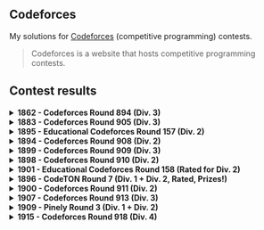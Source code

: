 ## Codeforces

My solutions for [Codeforces](https://codeforces.com) (competitive programming) contests.

> Codeforces is a website that hosts competitive programming contests.

## Contest results

<details>
  <summary>
    <b>1862 - Codeforces Round 894 (Div. 3)</b>
  </summary>

  - [1862 - Codeforces Round 894 (Div. 3)](https://codeforces.com/contest/1862)
  - Final standing: **10802<sup>nd</sup> / 12214**
  - Score: **2**, Penalty: **68**
  - Rating change: **+422** _(now 422, newbie)_

  | Problem | Solved time + Penalties | Solution |
  |--|--|--|
  | A - [Gift Carpet](https://codeforces.com/contest/1862/problem/A) | ✅ 00:25 | [Carpet.js](Contests/1862_Round894_Div3/Carpet.js) |
  | B - [Sequence Game](https://codeforces.com/contest/1862/problem/B) | ✅ 00:43 | [Sequence.js](Contests/1862_Round894_Div3/Sequence.js) |
  | C - [Flower City Fence](https://codeforces.com/contest/1862/problem/C) | ❌ -1 penalty | [Fence.js](Contests/1862_Round894_Div3/Fence.js) |
  | D - [Ice Cream Balls](https://codeforces.com/contest/1862/problem/D) | - | - |
  | E - [Kolya and Movie Theatre](https://codeforces.com/contest/1862/problem/E) | - | - |
  | F - [Magic Will Save the World](https://codeforces.com/contest/1862/problem/F) | ❌ -5 penalties | [Magic.js](Contests/1862_Round894_Div3/Magic.js) |
  | G - [The Great Equalizer](https://codeforces.com/contest/1862/problem/G) | - | - |

</details>

<details>
  <summary>
    <b>1883 - Codeforces Round 905 (Div. 3)</b>
  </summary>

  - [1883 - Codeforces Round 905 (Div. 3)](https://codeforces.com/contest/1883)
  - Final standing: **7549<sup>th</sup> / 12530**
  - Score: **1276**
  - Rating change: **+269** _(now 691, newbie)_

  | Problem | Solved time + Penalties | Solution |
  |--|--|--|
  | A - [Morning](https://codeforces.com/contest/1883/problem/A) | ✅ 00:26 | [A.py](Contests/1883_Round905_Div3/A.py) |
  | B - [Chemistry](https://codeforces.com/contest/1883/problem/B) | ✅ 00:43 | [B.py](Contests/1883_Round905_Div3/B.py) |
  | C - [Raspberries](https://codeforces.com/contest/1883/problem/C) | - | - |
  | D - [In Love](https://codeforces.com/contest/1883/problem/D) | ❌ -3 penalty | [D.py](Contests/1883_Round905_Div3/D.py) |
  | E - [Look Back](https://codeforces.com/contest/1883/problem/E) | - | - |
  | F - [You Are So Beautiful](https://codeforces.com/contest/1883/problem/F) | - | - |
  | G1 - [Dances (Easy version)](https://codeforces.com/contest/1883/problem/G1) | ❌ -2 penalty | [G1.py](Contests/1883_Round905_Div3/G1.py) |
  | G2 - [Dances (Hard Version)](https://codeforces.com/contest/1883/problem/G2) | - | - |

</details>

<details>
  <summary>
    <b>1895 - Educational Codeforces Round 157 (Div. 2)</b>
  </summary>

  - [1895 - Educational Codeforces Round 157 (Div. 2)](https://codeforces.com/contest/1895)
  - Final standing: **11234<sup>th</sup> / 14520**
  - Score: **1**, Penalty: **5**
  - Rating change: **+153** _(now 844, newbie)_

  | Problem | Solved time + Penalties | Solution |
  |--|--|--|
  | A - [Treasure Chest](https://codeforces.com/contest/1895/problem/A) | ✅ 00:05 | [A.py](Contests/1895_Educational_Round157_Div2/A.py) |
  | B - [Points and Minimum Distance](https://codeforces.com/contest/1895/problem/B) | ❌ -1 penalty | [B.py](Contests/1895_Educational_Round157_Div2/B.py) |
  | C - [Torn Lucky Ticket](https://codeforces.com/contest/1895/problem/C) | ❌ -4 penalty | [C.py](Contests/1895_Educational_Round157_Div2/C.py) |
  | D - [XOR Construction](https://codeforces.com/contest/1895/problem/D) | ❌ -5 penalty | [D.py](Contests/1895_Educational_Round157_Div2/D.py) |
  | E - [Infinite Card Game](https://codeforces.com/contest/1895/problem/E) | - | - |
  | F - [Fancy Arrays](https://codeforces.com/contest/1895/problem/F) | - | - |
  | G - [Two Characters, Two Colors](https://codeforces.com/contest/1895/problem/G) | - | - |

</details>

<details>
  <summary>
    <b>1894 - Codeforces Round 908 (Div. 2)</b>
  </summary>

  - [1894 - Codeforces Round 908 (Div. 2)](https://codeforces.com/contest/1894)
  - Final standing: **6964<sup>th</sup> / 10238**
  - Score: **466**
  - Rating change: **+108** _(now 952, newbie)_

  | Problem | Solved time + Penalties | Solution |
  |--|--|--|
  | A - [Secret Sport](https://codeforces.com/contest/1894/problem/A) | ✅ 00:17 | [A.py](Contests/1894_Round908_Div2/A.py) |
  | B - [Two Out of Three](https://codeforces.com/contest/1894/problem/B) | - | - |
  | C - [Anonymous Informant](https://codeforces.com/contest/1894/problem/C) | - | - |
  | D - [Neutral Tonality](https://codeforces.com/contest/1894/problem/D) | - | - |
  | E - [Freedom of Choice](https://codeforces.com/contest/1894/problem/E) | - | - |

</details>

<details>
  <summary>
    <b>1899 - Codeforces Round 909 (Div. 3)</b>
  </summary>

  - [1899 - Codeforces Round 909 (Div. 3)](https://codeforces.com/contest/1899)
  - Final standing: **3135<sup>th</sup> / 9716**
  - Score: **4**, Penalty: **163**
  - Rating change: **+175** _(now 1127, newbie)_

  | Problem | Solved time + Penalties | Solution |
  |--|--|--|
  | A - [Game with Integers](https://codeforces.com/contest/1899/problem/A) | ✅ 00:05 | [A.py](Contests/1899_Round909_Div3/A.py) |
  | B - [250 Thousand Tons of TNT](https://codeforces.com/contest/1899/problem/B) | ✅ 00:29 | [B.py](Contests/1899_Round909_Div3/B.py) |
  | C - [Yarik and Array](https://codeforces.com/contest/1899/problem/C) | ✅ 00:46 | [C.py](Contests/1899_Round909_Div3/C.py) |
  | D - [Yarik and Musical Notes](https://codeforces.com/contest/1899/problem/D) | ❌ -3 penalty | [D.py](Contests/1899_Round909_Div3/D.py) |
  | E - [Queue Sort](https://codeforces.com/contest/1899/problem/E) | ✅ 01:13 (-1 Penalty) | [E.py](Contests/1899_Round909_Div3/E.py) |
  | F - [Alex's whims](https://codeforces.com/contest/1899/problem/F) | - | - |
  | G - [Unusual Entertainment](https://codeforces.com/contest/1899/problem/G) | - | - |

</details>

<details>
  <summary>
    <b>1898 - Codeforces Round 910 (Div. 2)</b>
  </summary>

  - [1898 - Codeforces Round 910 (Div. 2)](https://codeforces.com/contest/1898)
  - Final standing: **3847<sup>th</sup> / 8026**
  - Score: **476**
  - Rating change: **+57** _(now 1184, newbie)_

  | Problem | Solved time + Penalties | Solution |
  |--|--|--|
  | A - [Milica and String](https://codeforces.com/contest/1898/problem/A) | ✅ 00:12 | [A.py](Contests/1898_Round910_Div2/A.py) |
  | B - [Milena and Admirer](https://codeforces.com/contest/1898/problem/B) | - | [B.py](Contests/1898_Round910_Div2/B.py) |
  | C - [Colorful Grid](https://codeforces.com/contest/1898/problem/C) | - | - |
  | D - [Absolute Beauty](https://codeforces.com/contest/1898/problem/D) | - | [D.py](Contests/1898_Round910_Div2/D.py) |
  | E - [Sofia and Strings](https://codeforces.com/contest/1898/problem/E) | ❌ -5 penalty | [E.py](Contests/1898_Round910_Div2/E.py) |
  | F - [Vova Escapes the Matrix](https://codeforces.com/contest/1898/problem/F) | - | - |

</details>

<details>
  <summary>
    <b>1901 - Educational Codeforces Round 158 (Rated for Div. 2)</b>
  </summary>

  - [1901 - Educational Codeforces Round 158 (Rated for Div. 2)](https://codeforces.com/contest/1901)
  - Final standing: **6907<sup>th</sup> / 11914**
  - Score: **1**, Penalty: **8**
  - Rating change: **-34** _(now 1150, newbie)_

  | Problem | Solved time + Penalties | Solution |
  |--|--|--|
  | A - [Line Trip](https://codeforces.com/contest/1901/problem/A) | ✅ 00:08 | [A.py](Contests/1901_Educational_Round158_Div2/A.py) |
  | B - [Chip and Ribbon](https://codeforces.com/contest/1901/problem/B) | ❌ -1 penalty | [B.py](Contests/1901_Educational_Round158_Div2/B.py) |
  | C - [Add, Divide and Floor](https://codeforces.com/contest/1901/problem/C) | ❌ -2 penalty | [C.py](Contests/1901_Educational_Round158_Div2/C.py) |
  | D - [Yet Another Monster Fight](https://codeforces.com/contest/1901/problem/D) | ❌ -2 penalty | [D.py](Contests/1901_Educational_Round158_Div2/D.py) |
  | E - [Compressed Tree](https://codeforces.com/contest/1901/problem/E) | - | - |
  | F - [Landscaping](https://codeforces.com/contest/1901/problem/F) | - | - |

</details>

<details>
  <summary>
    <b>1896 - CodeTON Round 7 (Div. 1 + Div. 2, Rated, Prizes!)</b>
  </summary>

  - [1896 - CodeTON Round 7 (Div. 1 + Div. 2, Rated, Prizes!)](https://codeforces.com/contest/1896)
  - Final standing: **5752<sup>th</sup> / 9394**
  - Score: **1256**
  - Rating change: **-14** _(now 1136, newbie)_

  | Problem | Solved time + Penalties | Solution |
  |--|--|--|
  | A - [Jagged Swaps](https://codeforces.com/contest/1896/problem/A) | ✅ 00:07 | [A.py](Contests/1896_CodeTON_Round7_Div2/A.py) |
  | B - [AB Flipping](https://codeforces.com/contest/1896/problem/B) | ✅ 00:26 | [B.py](Contests/1896_CodeTON_Round7_Div2/B.py) |
  | C - [Matching Arrays](https://codeforces.com/contest/1896/problem/C) | ❌ -4 penalty | [C.py](Contests/1896_CodeTON_Round7_Div2/C.py) [C.cpp](Contests/1896_CodeTON_Round7_Div2/C.cpp) |
  | D - [Ones and Twos](https://codeforces.com/contest/1896/problem/D) | ❌ -1 penalty | [D.cpp](Contests/1896_CodeTON_Round7_Div2/D.cpp) |
  | E - [Permutation Sorting](https://codeforces.com/contest/1896/problem/E) | - | - |
  | F - [Bracket Xoring](https://codeforces.com/contest/1896/problem/F) | - | - |
  | G - [Pepe Racing](https://codeforces.com/contest/1896/problem/F) | - | - |
  | H1 - [Cyclic Hamming (Easy Version)](https://codeforces.com/contest/1896/problem/H1) | - | - |
  | H2 - [Cyclic Hamming (Hard Version)](https://codeforces.com/contest/1896/problem/H2) | - | - |

</details>

<details>
  <summary>
    <b>1900 - Codeforces Round 911 (Div. 2)</b>
  </summary>

  - [1900 - Codeforces Round 911 (Div. 2)](https://codeforces.com/contest/1900)
  - Final standing: **8788<sup>th</sup> / 9791**
  - Score: **370**
  - Rating change: **-97** _(now 1039 newbie)_

  | Problem | Solved time + Penalties | Solution |
  |--|--|--|
  | A - [Cover in Water](https://codeforces.com/contest/1900/problem/A) | ✅ 00:40 | [A.py](Contests/1900_Round911_Div2/A.py) |
  | B - [Laura and Operations](https://codeforces.com/contest/1900/problem/B) | ❌ -5 penalty | [B.py](Contests/1900_Round911_Div2/B.py) |
  | C - [Anji's Binary Tree](https://codeforces.com/contest/1900/problem/C) | ❌ -4 penalty | [C.py](Contests/1900_Round911_Div2/C.py) [C.cpp](Contests/1900_Round911_Div2/C.cpp) |
  | D - [Small GCD](https://codeforces.com/contest/1900/problem/D) | - | - |
  | E - [Transitive Graph](https://codeforces.com/contest/1900/problem/E) | - | - |
  | F - [Local Deletions](https://codeforces.com/contest/1900/problem/F) | - | - |

</details>

<details>
  <summary>
    <b>1907 - Codeforces Round 913 (Div. 3)</b>
  </summary>

  - [1907 - Codeforces Round 913 (Div. 3)](https://codeforces.com/contest/1907)
  - Final standing: **3348<sup>th</sup> / 10299**
  - Score: **3**, Penalty: **79**
  - Rating change: **+95** _(now 1134 newbie)_

  | Problem | Solved time + Penalties | Solution |
  |--|--|--|
  | A - [Rook](https://codeforces.com/contest/1907/problem/A) | ✅ 00:05 | [A.py](Contests/1907_Round913_Div3/A.py) |
  | B - [YetnotherrokenKeoard](https://codeforces.com/contest/1907/problem/B) | ✅ 00:12 | [B.py](Contests/1907_Round913_Div3/B.py) |
  | C - [Removal of Unattractive Pairs](https://codeforces.com/contest/1907/problem/C) | ✅ 00:52 (-1 penalty) | [C.py](Contests/1907_Round913_Div3/C.py) |
  | D - [Jumping Through Segments](https://codeforces.com/contest/1907/problem/D) | ❌ -2 penalty | [D.py](Contests/1907_Round913_Div3/D.py) |
  | E - [Good Triples](https://codeforces.com/contest/1907/problem/E) | - | - |
  | F - [Shift and Reverse](https://codeforces.com/contest/1907/problem/F) | - | - |
  | G - [Lights](https://codeforces.com/contest/1907/problem/G) | - | - |

</details>

<details>
  <summary>
    <b>1909 - Pinely Round 3 (Div. 1 + Div. 2)</b>
  </summary>

  - [1909 - Pinely Round 3 (Div. 1 + Div. 2)](https://codeforces.com/contest/1909)
  - Final standing: **6652<sup>nd</sup> / 10976**
  - Score: **486**
  - Rating change: **-17** _(now 1125 newbie)_

  | Problem | Solved time + Penalties | Solution |
  |--|--|--|
  | A - [Distinct Buttons](https://codeforces.com/contest/1909/problem/A) | ✅ 00:11 | [A.py](Contests/1909_Pinely_Round3_Div2/A.py) |
  | B - [Make Almost Equal With Mod](https://codeforces.com/contest/1909/problem/B) | ❌ -2 penalty | [B.py](Contests/1909_Pinely_Round3_Div2/B.py) |
  | C - [Heavy Intervals](https://codeforces.com/contest/1909/problem/C) | ❌ -5 penalty | [C.py](Contests/1909_Pinely_Round3_Div2/C.py) |
  | D - [Split Plus K](https://codeforces.com/contest/1909/problem/D) | - | - |
  | E - [Multiple Lamps](https://codeforces.com/contest/1909/problem/E) | - | - |
  | F1 - [Small Permutation Problem (Easy Version)](https://codeforces.com/contest/1909/problem/F1) | - | - |
  | F2 - [Small Permutation Problem (Hard Version)](https://codeforces.com/contest/1909/problem/F2) | - | - |
  | G - [Pumping Lemma](https://codeforces.com/contest/1909/problem/G) | - | - |
  | H - [Parallel Swaps Sort](https://codeforces.com/contest/1909/problem/H) | - | - |
  | I - [Short Permutation Problem](https://codeforces.com/contest/1909/problem/I) | - | - |

</details>

<details>
  <summary>
    <b>1915 - Codeforces Round 918 (Div. 4)</b>
  </summary>

  - [1915 - Codeforces Round 918 (Div. 4)](https://codeforces.com/contest/1915)
  - Final standing: **9105<sup>th</sup> / 12336**
  - Score: **4**, Penalty: **149**
  - Rating change: **-13** _(now 1115 newbie)_

  | Problem | Solved time + Penalties | Solution |
  |--|--|--|
  | A - [Odd One Out](https://codeforces.com/contest/1915/problem/A) | ✅ 00:03 | [A.py](Contests/1915_Round918_Div4/A.py) |
  | B - [Not Quite Latin Square](https://codeforces.com/contest/1915/problem/B) | ✅ 00:05 | [B.py](Contests/1915_Round918_Div4/B.py) |
  | C - [Can I Square?](https://codeforces.com/contest/1915/problem/C) | ✅ 00:09 | [C.py](Contests/1915_Round918_Div4/C.py) |
  | D - [Unnatural Language Processing](https://codeforces.com/contest/1915/problem/D) | ✅ 01:32 (-4 penalty) | [D.py](Contests/1915_Round918_Div4/D.py) |
  | E - [Romantic Glasses](https://codeforces.com/contest/1915/problem/E) | - | [E.py](Contests/1915_Round918_Div4/E.py) |
  | F - [Greetings](https://codeforces.com/contest/1915/problem/F) | ❌ -2 penalty | [F.py](Contests/1915_Round918_Div4/F.py) |
  | G - [Bicycles](https://codeforces.com/contest/1915/problem/G) | - | - |

</details>
